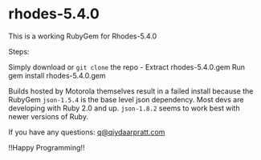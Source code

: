 # rhodes-5.4.0
This is a working RubyGem for Rhodes-5.4.0

Steps:

Simply download or `git clone` the repo -
Extract rhodes-5.4.0.gem
Run gem install rhodes-5.4.0.gem

Builds hosted by Motorola themselves result in a failed install because the RubyGem `json-1.5.4` is the base level json dependency. Most devs are developing with Ruby 2.0 and up. `json-1.8.2` seems to work best with newer versions of Ruby.

If you have any questions: q@qiydaarpratt.com

!!Happy Programming!!
